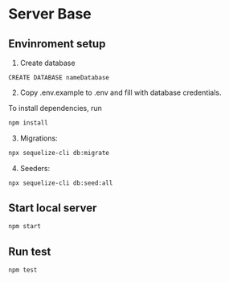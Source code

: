 # Server Base


## Envinroment setup

1) Create database 
``` mongodb
CREATE DATABASE nameDatabase
```

2) Copy .env.example to .env and fill with database credentials.

To install dependencies, run
``` bash
npm install
```

3) Migrations:
``` bash
npx sequelize-cli db:migrate
```

4) Seeders:
``` bash
npx sequelize-cli db:seed:all
```

## Start local server

``` bash
npm start
```

## Run test
``` bash
npm test
```